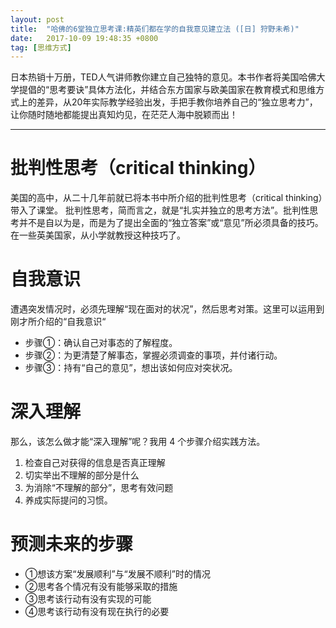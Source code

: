 ```yaml
---
layout: post
title:  "哈佛的6堂独立思考课:精英们都在学的自我意见建立法 ([日] 狩野未希)"
date:   2017-10-09 19:48:35 +0800
tag: [思维方式]
---
```


日本热销十万册，TED人气讲师教你建立自己独特的意见。本书作者将美国哈佛大学提倡的“思考要诀”具体方法化，并结合东方国家与欧美国家在教育模式和思维方式上的差异，从20年实际教学经验出发，手把手教你培养自己的“独立思考力”，让你随时随地都能提出真知灼见，在茫茫人海中脱颖而出！

----

# 批判性思考（critical thinking）

美国的高中，从二十几年前就已将本书中所介绍的批判性思考（critical thinking）带入了课堂。 批判性思考，简而言之，就是“扎实并独立的思考方法”。批判性思考并不是自以为是，而是为了提出全面的“独立答案”或“意见”所必须具备的技巧。在一些英美国家，从小学就教授这种技巧了。

# 自我意识

遭遇突发情况时，必须先理解“现在面对的状况”，然后思考对策。这里可以运用到刚才所介绍的“自我意识“

 - 步骤①：确认自己对事态的了解程度。 
 - 步骤②：为更清楚了解事态，掌握必须调查的事项，并付诸行动。
 - 步骤③：持有“自己的意见”，想出该如何应对突状况。

# 深入理解

那么，该怎么做才能“深入理解”呢？我用 4 个步骤介绍实践方法。 
1. 检查自己对获得的信息是否真正理解 
2. 切实举出不理解的部分是什么 
3. 为消除“不理解的部分”，思考有效问题
4. 养成实际提问的习惯。

# 预测未来的步骤 

 - ①想该方案“发展顺利”与“发展不顺利”时的情况 
 - ②思考各个情况有没有能够采取的措施 
 - ③思考该行动有没有实现的可能 
 - ④思考该行动有没有现在执行的必要